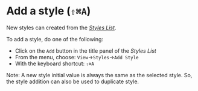 # Add a style (`⇧⌘A`)

New styles can created from the [_Styles List_](#show-hide-styles-list). 

To add a style, do one of the following:

- Click on the `Add` button in the title panel of the _Styles List_
- From the menu, choose: `View`→`Styles`→`Add Style`
- With the keyboard shortcut: `⇧⌘A`

Note: A new style initial value is always the same as the selected style. So, the style addition can also be used to duplicate style.